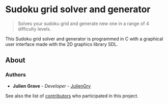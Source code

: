 # Sudoku grid solver and generator
> Solves your sudoku grid and generate new one in a range of 4 difficulty levels.

This Sudoku grid solver and generator is programmed in C with a graphical user interface made with the 2D graphics library SDL.

## About

### Authors

*   **Julien Grave** - *Developer* - [JulienGrv](https://github.com/JulienGrv)

See also the list of [contributors](https://github.com/JulienGrv/Sudoku-NF05-UTT/contributors) who participated in this project.

